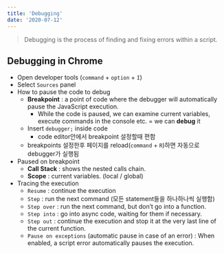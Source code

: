 ```yaml
---
title: 'Debugging'
date: '2020-07-12'
---
```


> Debugging is the process of finding and fixing errors within a script.

## Debugging in Chrome

- Open developer tools (`command` + `option` + `I`)
- Select `Sources` panel
- How to pause the code to debug
  - **Breakpoint** : a point of code where the debugger will automatically pause the JavaScript execution.
      - While the code is paused, we can examine current variables, execute commands in the console etc. = we can **debug** it
  - Insert `debugger;` inside code
      - code editor안에서 breakpoint 설정할때 편함
  - breakpoints 설정한후 페이지를 reload(`command` + `R`)하면 자동으로 debugger가 실행됨
- Paused on breakpoint
  - **Call Stack** : shows the nested calls chain.
  - **Scope** : current variables. (local / global)
- Tracing the execution
  - `Resume` : continue the execution
  - `Step` : run the next command (모든 statement들을 하나하나씩 실행함)
  - `Step over` : run the next command, but don’t go into a function.
  - `Step into` : go into async code, waiting for them if necessary.
  - `Step out` : continue the execution and stop it at the very last line of the current function.
  - `Pause on exceptions` (automatic pause in case of an error) : When enabled, a script error automatically pauses the execution.
